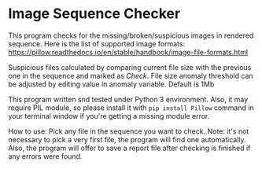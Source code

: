# Image Sequence Checker
 This program checks for the missing/broken/suspicious images in rendered sequence. Here is the list of supported image formats:
<https://pillow.readthedocs.io/en/stable/handbook/image-file-formats.html>

Suspicious files calculated by comparing current file size with the previous one in the sequence and marked as *Check*. File size anomaly threshold can be adjusted by editing value in anomaly variable. Default is 1Mb

This program written snd tested under Python 3 environment. Also, it may require PIL module, so please install it with `pip install Pillow` command in your terminal window if you're getting a missing module error.

How to use: Pick any file in the sequence you want to check.
Note: it's not necessary to pick a very first file, the program will find one automatically. Also, the program will offer to save a report file after checking is finished if any errors were found. 
